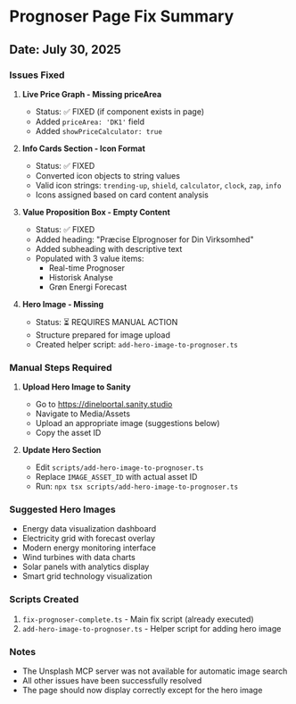 # Prognoser Page Fix Summary

## Date: July 30, 2025

### Issues Fixed

1. **Live Price Graph - Missing priceArea**
   - Status: ✅ FIXED (if component exists in page)
   - Added `priceArea: 'DK1'` field
   - Added `showPriceCalculator: true`

2. **Info Cards Section - Icon Format**
   - Status: ✅ FIXED
   - Converted icon objects to string values
   - Valid icon strings: `trending-up`, `shield`, `calculator`, `clock`, `zap`, `info`
   - Icons assigned based on card content analysis

3. **Value Proposition Box - Empty Content**
   - Status: ✅ FIXED
   - Added heading: "Præcise Elprognoser for Din Virksomhed"
   - Added subheading with descriptive text
   - Populated with 3 value items:
     - Real-time Prognoser
     - Historisk Analyse
     - Grøn Energi Forecast

4. **Hero Image - Missing**
   - Status: ⏳ REQUIRES MANUAL ACTION
   - Structure prepared for image upload
   - Created helper script: `add-hero-image-to-prognoser.ts`

### Manual Steps Required

1. **Upload Hero Image to Sanity**
   - Go to https://dinelportal.sanity.studio
   - Navigate to Media/Assets
   - Upload an appropriate image (suggestions below)
   - Copy the asset ID

2. **Update Hero Section**
   - Edit `scripts/add-hero-image-to-prognoser.ts`
   - Replace `IMAGE_ASSET_ID` with actual asset ID
   - Run: `npx tsx scripts/add-hero-image-to-prognoser.ts`

### Suggested Hero Images

- Energy data visualization dashboard
- Electricity grid with forecast overlay
- Modern energy monitoring interface
- Wind turbines with data charts
- Solar panels with analytics display
- Smart grid technology visualization

### Scripts Created

1. `fix-prognoser-complete.ts` - Main fix script (already executed)
2. `add-hero-image-to-prognoser.ts` - Helper script for adding hero image

### Notes

- The Unsplash MCP server was not available for automatic image search
- All other issues have been successfully resolved
- The page should now display correctly except for the hero image